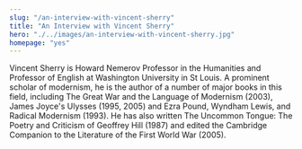 ```yaml
--- 
slug: "/an-interview-with-vincent-sherry"
title: "An Interview with Vincent Sherry"
hero: "./../images/an-interview-with-vincent-sherry.jpg"
homepage: "yes"
---
```


Vincent Sherry is Howard Nemerov Professor in the Humanities and Professor of English at Washington University in St Louis. A prominent scholar of modernism, he is the author of a number of major books in this field, including The Great War and the Language of Modernism (2003), James Joyce's Ulysses (1995, 2005) and Ezra Pound, Wyndham Lewis, and Radical Modernism (1993). He has also written The Uncommon Tongue: The Poetry and Criticism of Geoffrey Hill (1987) and edited the Cambridge Companion to the Literature of the First World War (2005).